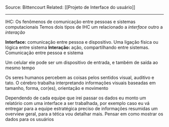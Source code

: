 Source: Bittencourt
Related: [[Projeto de Interface do usuário]]

---

IHC: Os fenômenos de comunicação entre pessoas e sistemas computacionais
Temos dois tipos de IHC um relacionado a *interface* outro a *interação*

**Interface:** comunicação entre pessoa e dispositivo. Uma ligação física ou lógica entre sistema
**Interação:** ação, compartilhando entre sistemas. Comunicação entre pessoa e sistema

Um celular ele pode ser um dispositivo de entrada, e também de saída ao mesmo tempo

Os seres humanos percebem as coisas pelos sentidos visual, auditivo e tato. O cérebro trabalha interpretando informações visuais baseadas em tamanho, forma, cor(es), orientação e movimento

Dependendo de cada equipe que irei passar os dados eu monto um relatório com uma interface a ser trabalhada, por exemplo caso eu vá entregar para a equipe estratégica preciso de informações resumidas um overview geral, para a tética vou detalhar mais.
Pensar em como mostrar os dados para os usuários